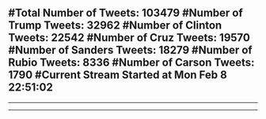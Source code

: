 #Total Number of Tweets: 103479 
#Number of Trump Tweets: 32962
#Number of Clinton Tweets: 22542
#Number of Cruz Tweets: 19570
#Number of Sanders Tweets: 18279
#Number of Rubio Tweets: 8336
#Number of Carson Tweets: 1790
#Current Stream Started at Mon Feb  8 22:51:02
---
---
---

